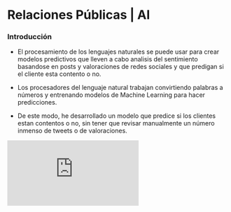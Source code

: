 # Relaciones Públicas | AI

### Introducción
- El procesamiento de los lenguajes naturales se puede usar para crear modelos predictivos que lleven a cabo analisis del sentimiento basandose en posts y valoraciones de redes sociales y que predigan si el cliente esta contento o no.

- Los procesadores del lenguaje natural trabajan convirtiendo palabras a números y entrenando modelos de Machine Learning para hacer predicciones.

- De este modo, he desarrollado un modelo que predice si los clientes estan contentos o no, sin tener que revisar manualmente un número inmenso de tweets o de valoraciones.

![](https://files.fm/thumb_show.php?i=ern38rk4k)
